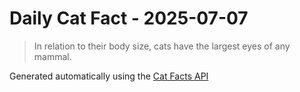# Daily Cat Fact - 2025-07-07

> In relation to their body size, cats have the largest eyes of any mammal.

Generated automatically using the [Cat Facts API](https://catfact.ninja)
